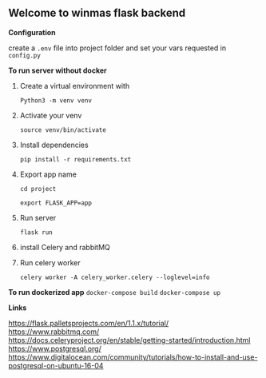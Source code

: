 ## Welcome to winmas flask backend

**Configuration**

create a ``.env`` file into project folder and set your vars requested in ``config.py``

**To run server without docker**
    
1. Create a virtual environment with

    ``Python3 -m venv venv``

2. Activate your venv

    ``source venv/bin/activate``

3. Install dependencies

    ``pip install -r requirements.txt`` 

4. Export app name

    ``cd project``

    ``export FLASK_APP=app``

4. Run server

    ``flask run``
    
5. install Celery and rabbitMQ

6. Run celery worker

    ``celery worker -A celery_worker.celery --loglevel=info``
 
**To run dockerized app**
``docker-compose build``
``docker-compose up``

**Links**

https://flask.palletsprojects.com/en/1.1.x/tutorial/
https://www.rabbitmq.com/
https://docs.celeryproject.org/en/stable/getting-started/introduction.html
https://www.postgresql.org/
https://www.digitalocean.com/community/tutorials/how-to-install-and-use-postgresql-on-ubuntu-16-04
